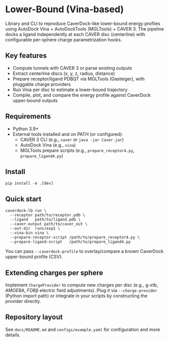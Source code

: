 Lower-Bound (Vina-based)
========================

Library and CLI to reproduce CaverDock-like lower-bound energy profiles using
AutoDock Vina + AutoDockTools (MGLTools) + CAVER 3. The pipeline docks a ligand
independently at each CAVER disc (centerline) with configurable per-sphere
charge parametrization hooks.

Key features
------------
- Compute tunnels with CAVER 3 or parse existing outputs
- Extract centerline discs (x, y, z, radius, distance)
- Prepare receptor/ligand PDBQT via MGLTools (Gasteiger), with pluggable charge providers
- Run Vina per disc to estimate a lower-bound trajectory
- Compile, plot, and compare the energy profile against CaverDock upper-bound outputs

Requirements
------------
- Python 3.9+
- External tools installed and on PATH (or configured):
  - CAVER 3 CLI (e.g., `caver` or `java -jar Caver.jar`)
  - AutoDock Vina (e.g., `vina`)
  - MGLTools prepare scripts (e.g., `prepare_receptor4.py`, `prepare_ligand4.py`)

Install
-------
```
pip install -e .[dev]
```

Quick start
-----------
```
caverdock-lb run \
  --receptor path/to/receptor.pdb \
  --ligand   path/to/ligand.pdb \
  --caver-output path/to/caver_out \
  --out-dir  runs/exp1 \
  --vina-bin vina \
  --prepare-receptor-script /path/to/prepare_receptor4.py \
  --prepare-ligand-script   /path/to/prepare_ligand4.py
```

You can pass `--caverdock-profile` to overlay/compare a known CaverDock upper-bound profile (CSV).

Extending charges per sphere
----------------------------
Implement `ChargeProvider` to compute new charges per disc (e.g., g-xtb, AMOEBA,
FDBβ electric field adjustments). Plug it via `--charge-provider` (Python import
path) or integrate in your scripts by constructing the provider directly.

Repository layout
-----------------
See `docs/README.md` and `configs/example.yaml` for configuration and more details.
